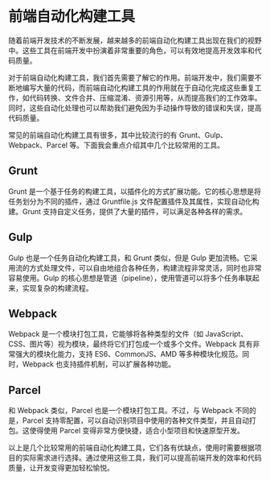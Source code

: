 # 前端自动化构建工具
随着前端开发技术的不断发展，越来越多的前端自动化构建工具出现在我们的视野中。这些工具在前端开发中扮演着非常重要的角色，可以有效地提高开发效率和代码质量。

对于前端自动化构建工具，我们首先需要了解它的作用。前端开发中，我们需要不断地编写大量的代码，而前端自动化构建工具的作用就在于自动化完成这些重复工作，如代码转换、文件合并、压缩混淆、资源引用等，从而提高我们的工作效率。同时，这些自动化处理也可以帮助我们避免因为手动操作导致的错误和失误，提高代码质量。

常见的前端自动化构建工具有很多，其中比较流行的有 Grunt、Gulp、Webpack、Parcel 等。下面我会重点介绍其中几个比较常用的工具。

## Grunt
Grunt 是一个基于任务的构建工具，以插件化的方式扩展功能。它的核心思想是将任务划分为不同的插件，通过 Gruntfile.js 文件配置插件及其属性，实现自动化构建。Grunt 支持自定义任务，提供了大量的插件，可以满足各种各样的需求。

## Gulp
Gulp 也是一个任务自动化构建工具，和 Grunt 类似，但是 Gulp 更加流畅。它采用流的方式处理文件，可以自由地组合各种任务，构建流程非常灵活，同时也非常容易使用。Gulp 的核心思想是管道（pipeline），使用管道可以将多个任务串联起来，实现复杂的构建流程。

## Webpack
Webpack 是一个模块打包工具，它能够将各种类型的文件（如 JavaScript、CSS、图片等）视为模块，最终将它们打包成一个或多个文件。Webpack 具有非常强大的模块化能力，支持 ES6、CommonJS、AMD 等多种模块化规范。同时，Webpack 也支持插件机制，可以扩展各种功能。

## Parcel
和 Webpack 类似，Parcel 也是一个模块打包工具。不过，与 Webpack 不同的是，Parcel 支持零配置，可以自动识别项目中使用的各种文件类型，并且自动打包。这使得使用 Parcel 变得非常方便快捷，适合小型项目和快速原型开发。

以上是几个比较常用的前端自动化构建工具，它们各有优缺点，使用时需要根据项目的实际需求进行选择。通过使用这些工具，我们可以提高前端开发的效率和代码质量，让开发变得更加轻松愉悦。
